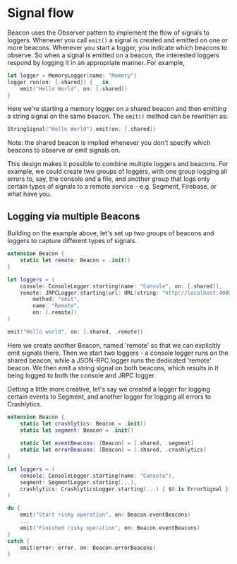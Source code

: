 # Signal flow

Beacon uses the Observer pattern to implement the flow of signals to loggers. Whenever you call `emit()` a signal is created and emitted on one or more beacons. Whenever you start a logger, you indicate which beacons to observe. So when a signal is emitted on a beacon, the interested loggers respond by logging it in an appropriate manner. For example,

```swift
let logger = MemoryLogger(name: "Memory")
logger.run(on: [.shared]) { _ in
	emit("Hello World", on: [.shared])
}
```

Here we're starting a memory logger on a shared beacon and then emitting a string signal on the same beacon. The `emit()` method can be rewritten as:

```swift
StringSignal("Hello World").emit(on: [.shared])
```

Note: the shared beacon is implied whenever you don't specify which beacons to observe or emit signals on.

This design makes it possible to combine multiple loggers and beacons. For example, we could create two groups of loggers, with one group logging all errors to, say, the console and a file, and another group that logs only certain types of signals to a remote service - e.g. Segment, Firebase, or what have you.

## Logging via multiple Beacons

Building on the example above, let's set up two groups of beacons and loggers to capture different types of signals.

```swift
extension Beacon {
	static let remote: Beacon = .init()
}

let loggers = (
	console: ConsoleLogger.starting(name: "Console", on: [.shared]),
	remote: JRPCLogger.starting(url: URL(string: "http://localhost:4000")!, 
		method: "emit", 
		name: "Remote",
		on: [.remote])
)

emit("Hello world", on: [.shared, .remote])
```

Here we create another Beacon, named 'remote' so that we can explicitly emit signals there. Then we start two loggers - a console logger runs on the shared beacon, while a JSON-RPC logger runs the dedicated 'remote' beacon. We then emit a string signal on both beacons, which results in it being logged to both the console and JRPC logger.

Getting a little more creative, let's say we created a logger for logging certain events to Segment, and another logger for logging all errors to Crashlytics.

```swift
extension Beacon {
	static let crashlytics: Beacon = .init()
	static let segment: Beacon = .init()
	
	static let eventBeacons: [Beacon] = [.shared, .segment]
	static let errorBeacons: [Beacon] = [.shared, .crashlytics]
}

let loggers = (
	console: ConsoleLogger.starting(name: "Console"),
	segment: SegmentLogger.starting(...),
	crashlytics: CrashlyticsLogger.starting(...) { $0 is ErrorSignal }
)

do {
	emit("Start risky operation", on: Beacon.eventBeacons)
	...
	emit("Finished risky operation", on: Beacon.eventBeacons)
}
catch {
	emit(error: error, on: Beacon.errorBeacons)
}
```